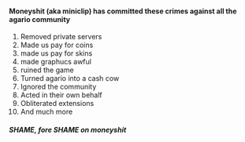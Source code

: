 #### Moneyshit (aka miniclip) has committed these crimes against all the agario community
1. Removed private servers
2. Made us pay for coins
3. made us pay for skins
4. made graphucs awful
5. ruined the game
6. Turned agario into a cash cow
7. Ignored the community
8. Acted in their own behalf
9. Obliterated extensions
10. And much more 

##### SHAME, fore SHAME on moneyshit
